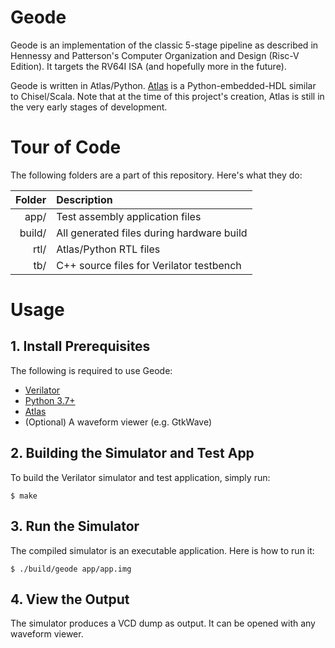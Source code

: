# Geode

Geode is an implementation of the classic 5-stage pipeline as described in Hennessy and Patterson's Computer Organization and Design (Risc-V Edition). It targets the RV64I ISA (and hopefully more in the future).

Geode is written in Atlas/Python. [Atlas](https://github.com/medav/atlas) is a Python-embedded-HDL similar to Chisel/Scala. Note that at the time of this project's creation, Atlas is still in the very early stages of development.

# Tour of Code
The following folders are a part of this repository. Here's what they do:

| Folder | Description                               |
|-------:|:------------------------------------------|
| app/   | Test assembly application files           |
| build/ | All generated files during hardware build |
| rtl/   | Atlas/Python RTL files                    |
| tb/    | C++ source files for Verilator testbench  |


# Usage
## 1. Install Prerequisites
The following is required to use Geode:
* [Verilator](https://www.veripool.org/projects/verilator/wiki/Installing)
* [Python 3.7+](https://www.python.org)
* [Atlas](https://github.com/medav/atlas)
* (Optional) A waveform viewer (e.g. GtkWave)

## 2. Building the Simulator and Test App
To build the Verilator simulator and test application, simply run:

```
$ make
```

## 3. Run the Simulator
The compiled simulator is an executable application. Here is how to run it:

```
$ ./build/geode app/app.img
```

## 4. View the Output
The simulator produces a VCD dump as output. It can be opened with any waveform viewer.
